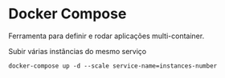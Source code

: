 # Docker Compose
Ferramenta para definir e rodar aplicações multi-container.

Subir várias instâncias do mesmo serviço
```
docker-compose up -d --scale service-name=instances-number
```
